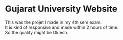 # Gujarat University Website

This was the projet I made in my 4th sem exam.<br>
It is kind of responsive and made within 2 hours of time.<br>
So the quality might be Okiesh.